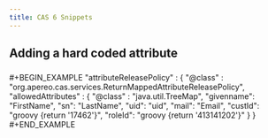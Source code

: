 ```yaml
---
title: CAS 6 Snippets
---
```


## Adding a hard coded attribute
### 
#+BEGIN_EXAMPLE
"attributeReleasePolicy" : {
    "@class" : "org.apereo.cas.services.ReturnMappedAttributeReleasePolicy",
    "allowedAttributes" : {
          "@class" : "java.util.TreeMap",
          "givenname": "FirstName",
          "sn": "LastName",
          "uid": "uid",
          "mail": "Email",
          "custId": "groovy {return '17462'}",
          "roleId": "groovy {return '413141202'}"
      }
   }
#+END_EXAMPLE
